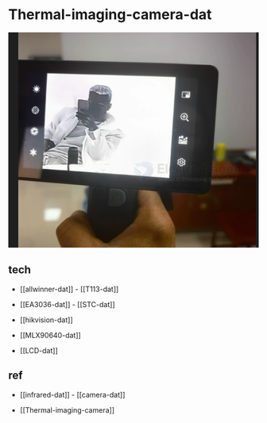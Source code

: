 
# Thermal-imaging-camera-dat


![](2025-06-06-18-56-47.png)

## tech 

- [[allwinner-dat]] - [[T113-dat]]

- [[EA3036-dat]] - [[STC-dat]]

- [[hikvision-dat]] 

- [[MLX90640-dat]]

- [[LCD-dat]]


## ref 

- [[infrared-dat]] - [[camera-dat]]

- [[Thermal-imaging-camera]]